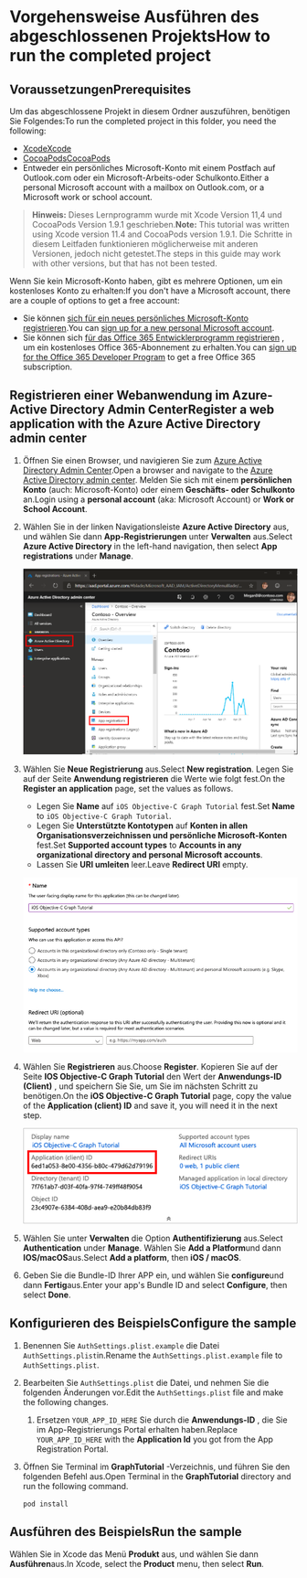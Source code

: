# <a name="how-to-run-the-completed-project"></a><span data-ttu-id="d96cf-101">Vorgehensweise Ausführen des abgeschlossenen Projekts</span><span class="sxs-lookup"><span data-stu-id="d96cf-101">How to run the completed project</span></span>

## <a name="prerequisites"></a><span data-ttu-id="d96cf-102">Voraussetzungen</span><span class="sxs-lookup"><span data-stu-id="d96cf-102">Prerequisites</span></span>

<span data-ttu-id="d96cf-103">Um das abgeschlossene Projekt in diesem Ordner auszuführen, benötigen Sie Folgendes:</span><span class="sxs-lookup"><span data-stu-id="d96cf-103">To run the completed project in this folder, you need the following:</span></span>

- [<span data-ttu-id="d96cf-104">Xcode</span><span class="sxs-lookup"><span data-stu-id="d96cf-104">Xcode</span></span>](https://developer.apple.com/xcode/)
- [<span data-ttu-id="d96cf-105">CocoaPods</span><span class="sxs-lookup"><span data-stu-id="d96cf-105">CocoaPods</span></span>](https://cocoapods.org)
- <span data-ttu-id="d96cf-106">Entweder ein persönliches Microsoft-Konto mit einem Postfach auf Outlook.com oder ein Microsoft-Arbeits-oder Schulkonto.</span><span class="sxs-lookup"><span data-stu-id="d96cf-106">Either a personal Microsoft account with a mailbox on Outlook.com, or a Microsoft work or school account.</span></span>

> <span data-ttu-id="d96cf-107">**Hinweis:** Dieses Lernprogramm wurde mit Xcode Version 11,4 und CocoaPods Version 1.9.1 geschrieben.</span><span class="sxs-lookup"><span data-stu-id="d96cf-107">**Note:** This tutorial was written using Xcode version 11.4 and CocoaPods version 1.9.1.</span></span> <span data-ttu-id="d96cf-108">Die Schritte in diesem Leitfaden funktionieren möglicherweise mit anderen Versionen, jedoch nicht getestet.</span><span class="sxs-lookup"><span data-stu-id="d96cf-108">The steps in this guide may work with other versions, but that has not been tested.</span></span>

<span data-ttu-id="d96cf-109">Wenn Sie kein Microsoft-Konto haben, gibt es mehrere Optionen, um ein kostenloses Konto zu erhalten:</span><span class="sxs-lookup"><span data-stu-id="d96cf-109">If you don't have a Microsoft account, there are a couple of options to get a free account:</span></span>

- <span data-ttu-id="d96cf-110">Sie können [sich für ein neues persönliches Microsoft-Konto registrieren](https://signup.live.com/signup?wa=wsignin1.0&rpsnv=12&ct=1454618383&rver=6.4.6456.0&wp=MBI_SSL_SHARED&wreply=https://mail.live.com/default.aspx&id=64855&cbcxt=mai&bk=1454618383&uiflavor=web&uaid=b213a65b4fdc484382b6622b3ecaa547&mkt=E-US&lc=1033&lic=1).</span><span class="sxs-lookup"><span data-stu-id="d96cf-110">You can [sign up for a new personal Microsoft account](https://signup.live.com/signup?wa=wsignin1.0&rpsnv=12&ct=1454618383&rver=6.4.6456.0&wp=MBI_SSL_SHARED&wreply=https://mail.live.com/default.aspx&id=64855&cbcxt=mai&bk=1454618383&uiflavor=web&uaid=b213a65b4fdc484382b6622b3ecaa547&mkt=E-US&lc=1033&lic=1).</span></span>
- <span data-ttu-id="d96cf-111">Sie können sich [für das Office 365 Entwicklerprogramm registrieren](https://developer.microsoft.com/office/dev-program) , um ein kostenloses Office 365-Abonnement zu erhalten.</span><span class="sxs-lookup"><span data-stu-id="d96cf-111">You can [sign up for the Office 365 Developer Program](https://developer.microsoft.com/office/dev-program) to get a free Office 365 subscription.</span></span>

## <a name="register-a-web-application-with-the-azure-active-directory-admin-center"></a><span data-ttu-id="d96cf-112">Registrieren einer Webanwendung im Azure-Active Directory Admin Center</span><span class="sxs-lookup"><span data-stu-id="d96cf-112">Register a web application with the Azure Active Directory admin center</span></span>

1. <span data-ttu-id="d96cf-113">Öffnen Sie einen Browser, und navigieren Sie zum [Azure Active Directory Admin Center](https://aad.portal.azure.com).</span><span class="sxs-lookup"><span data-stu-id="d96cf-113">Open a browser and navigate to the [Azure Active Directory admin center](https://aad.portal.azure.com).</span></span> <span data-ttu-id="d96cf-114">Melden Sie sich mit einem **persönlichen Konto** (auch: Microsoft-Konto) oder einem **Geschäfts- oder Schulkonto** an.</span><span class="sxs-lookup"><span data-stu-id="d96cf-114">Login using a **personal account** (aka: Microsoft Account) or **Work or School Account**.</span></span>

1. <span data-ttu-id="d96cf-115">Wählen Sie in der linken Navigationsleiste **Azure Active Directory** aus, und wählen Sie dann **App-Registrierungen** unter **Verwalten** aus.</span><span class="sxs-lookup"><span data-stu-id="d96cf-115">Select **Azure Active Directory** in the left-hand navigation, then select **App registrations** under **Manage**.</span></span>

    ![<span data-ttu-id="d96cf-116">Screenshot der APP-Registrierungen</span><span class="sxs-lookup"><span data-stu-id="d96cf-116">A screenshot of the App registrations</span></span> ](/tutorial/images/aad-portal-app-registrations.png)

1. <span data-ttu-id="d96cf-117">Wählen Sie **Neue Registrierung** aus.</span><span class="sxs-lookup"><span data-stu-id="d96cf-117">Select **New registration**.</span></span> <span data-ttu-id="d96cf-118">Legen Sie auf der Seite **Anwendung registrieren** die Werte wie folgt fest.</span><span class="sxs-lookup"><span data-stu-id="d96cf-118">On the **Register an application** page, set the values as follows.</span></span>

    - <span data-ttu-id="d96cf-119">Legen Sie **Name** auf `iOS Objective-C Graph Tutorial` fest.</span><span class="sxs-lookup"><span data-stu-id="d96cf-119">Set **Name** to `iOS Objective-C Graph Tutorial`.</span></span>
    - <span data-ttu-id="d96cf-120">Legen Sie **Unterstützte Kontotypen** auf **Konten in allen Organisationsverzeichnissen und persönliche Microsoft-Konten** fest.</span><span class="sxs-lookup"><span data-stu-id="d96cf-120">Set **Supported account types** to **Accounts in any organizational directory and personal Microsoft accounts**.</span></span>
    - <span data-ttu-id="d96cf-121">Lassen Sie **URI umleiten** leer.</span><span class="sxs-lookup"><span data-stu-id="d96cf-121">Leave **Redirect URI** empty.</span></span>

    ![Screenshot der Seite "Anwendung registrieren"](/tutorial/images/aad-register-an-app.png)

1. <span data-ttu-id="d96cf-123">Wählen Sie **Registrieren** aus.</span><span class="sxs-lookup"><span data-stu-id="d96cf-123">Choose **Register**.</span></span> <span data-ttu-id="d96cf-124">Kopieren Sie auf der Seite **IOS Objective-C Graph Tutorial** den Wert der **Anwendungs-ID (Client)** , und speichern Sie Sie, um Sie im nächsten Schritt zu benötigen.</span><span class="sxs-lookup"><span data-stu-id="d96cf-124">On the **iOS Objective-C Graph Tutorial** page, copy the value of the **Application (client) ID** and save it, you will need it in the next step.</span></span>

    ![Screenshot der Anwendungs-ID der neuen App-Registrierung](/tutorial/images/aad-application-id.png)

1. <span data-ttu-id="d96cf-126">Wählen Sie unter **Verwalten** die Option **Authentifizierung** aus.</span><span class="sxs-lookup"><span data-stu-id="d96cf-126">Select **Authentication** under **Manage**.</span></span> <span data-ttu-id="d96cf-127">Wählen Sie **Add a Platform**und dann **IOS/macOS**aus.</span><span class="sxs-lookup"><span data-stu-id="d96cf-127">Select **Add a platform**, then **iOS / macOS**.</span></span>

1. <span data-ttu-id="d96cf-128">Geben Sie die Bundle-ID Ihrer APP ein, und wählen Sie **configure**und dann **Fertig**aus.</span><span class="sxs-lookup"><span data-stu-id="d96cf-128">Enter your app's Bundle ID and select **Configure**, then select **Done**.</span></span>

## <a name="configure-the-sample"></a><span data-ttu-id="d96cf-129">Konfigurieren des Beispiels</span><span class="sxs-lookup"><span data-stu-id="d96cf-129">Configure the sample</span></span>

1. <span data-ttu-id="d96cf-130">Benennen Sie `AuthSettings.plist.example` die Datei `AuthSettings.plist`in.</span><span class="sxs-lookup"><span data-stu-id="d96cf-130">Rename the `AuthSettings.plist.example` file to `AuthSettings.plist`.</span></span>
1. <span data-ttu-id="d96cf-131">Bearbeiten Sie `AuthSettings.plist` die Datei, und nehmen Sie die folgenden Änderungen vor.</span><span class="sxs-lookup"><span data-stu-id="d96cf-131">Edit the `AuthSettings.plist` file and make the following changes.</span></span>
    1. <span data-ttu-id="d96cf-132">Ersetzen `YOUR_APP_ID_HERE` Sie durch die **Anwendungs-ID** , die Sie im App-Registrierungs Portal erhalten haben.</span><span class="sxs-lookup"><span data-stu-id="d96cf-132">Replace `YOUR_APP_ID_HERE` with the **Application Id** you got from the App Registration Portal.</span></span>
1. <span data-ttu-id="d96cf-133">Öffnen Sie Terminal im **GraphTutorial** -Verzeichnis, und führen Sie den folgenden Befehl aus.</span><span class="sxs-lookup"><span data-stu-id="d96cf-133">Open Terminal in the **GraphTutorial** directory and run the following command.</span></span>

    ```Shell
    pod install
    ```

## <a name="run-the-sample"></a><span data-ttu-id="d96cf-134">Ausführen des Beispiels</span><span class="sxs-lookup"><span data-stu-id="d96cf-134">Run the sample</span></span>

<span data-ttu-id="d96cf-135">Wählen Sie in Xcode das Menü **Produkt** aus, und wählen Sie dann **Ausführen**aus.</span><span class="sxs-lookup"><span data-stu-id="d96cf-135">In Xcode, select the **Product** menu, then select **Run**.</span></span>
